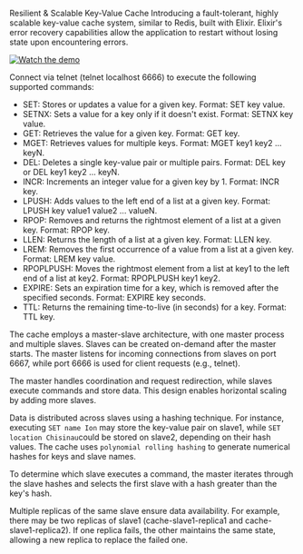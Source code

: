 Resilient & Scalable Key-Value Cache
Introducing a fault-tolerant, highly scalable key-value cache system, similar to Redis, built with Elixir. Elixir's error recovery capabilities allow the application to restart without losing state upon encountering errors.

[![Watch the demo](https://img.youtube.com/vi/J-ny69sOOwM/maxresdefault.jpg)](https://youtu.be/J-ny69sOOwM)

Connect via telnet (telnet localhost 6666) to execute the following supported commands:

- SET: Stores or updates a value for a given key. Format: SET key value.
- SETNX: Sets a value for a key only if it doesn't exist. Format: SETNX key value.
- GET: Retrieves the value for a given key. Format: GET key.
- MGET: Retrieves values for multiple keys. Format: MGET key1 key2 ... keyN.
- DEL: Deletes a single key-value pair or multiple pairs. Format: DEL key or DEL key1 key2 ... keyN.
- INCR: Increments an integer value for a given key by 1. Format: INCR key.
- LPUSH: Adds values to the left end of a list at a given key. Format: LPUSH key value1 value2 ... valueN.
- RPOP: Removes and returns the rightmost element of a list at a given key. Format: RPOP key.
- LLEN: Returns the length of a list at a given key. Format: LLEN key.
- LREM: Removes the first occurrence of a value from a list at a given key. Format: LREM key value.
- RPOPLPUSH: Moves the rightmost element from a list at key1 to the left end of a list at key2. Format: RPOPLPUSH key1 key2.
- EXPIRE: Sets an expiration time for a key, which is removed after the specified seconds. Format: EXPIRE key seconds.
- TTL: Returns the remaining time-to-live (in seconds) for a key. Format: TTL key.

The cache employs a master-slave architecture, with one master process and multiple slaves. Slaves can be created on-demand after the master starts. The master listens for incoming connections from slaves on port 6667, while port 6666 is used for client requests (e.g., telnet).

The master handles coordination and request redirection, while slaves execute commands and store data. This design enables horizontal scaling by adding more slaves.

Data is distributed across slaves using a hashing technique. For instance, executing `SET name Ion` may store the key-value pair on slave1, while `SET location Chisinau`could be stored on slave2, depending on their hash values. The cache uses `polynomial rolling hashing` to generate numerical hashes for keys and slave names.

To determine which slave executes a command, the master iterates through the slave hashes and selects the first slave with a hash greater than the key's hash.

Multiple replicas of the same slave ensure data availability. For example, there may be two replicas of slave1 (cache-slave1-replica1 and cache-slave1-replica2). If one replica fails, the other maintains the same state, allowing a new replica to replace the failed one.
